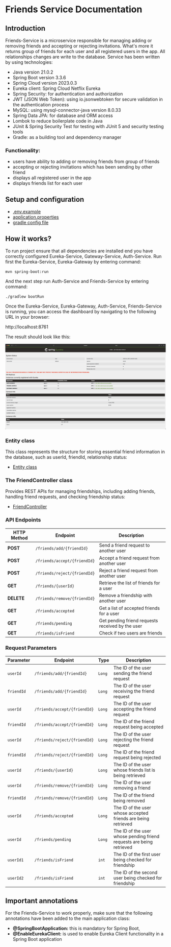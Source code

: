 # Friends Service Documentation

## Introduction
Friends-Service is a microservice responsible for managing adding or removing friends and accepting or rejecting invitations. 
What's more it returns group of friends for each user and all registered users in the app. All relationships changes are write to
the database. Service has been written by using technologies:

* Java version 21.0.2
* Spring Boot version 3.3.6
* Spring Cloud version 2023.0.3
* Eureka client: Spring Cloud Netflix Eureka
* Spring Security: for authentication and authorization
* JWT (JSON Web Token): using io.jsonwebtoken for secure validation in the authentication process
* MySQL: using mysql-connector-java version 8.0.33
* Spring Data JPA: for database and ORM access
* Lombok to reduce boilerplate code in Java
* JUnit & Spring Security Test for testing with JUnit 5 and security testing tools
* Gradle: as a building tool and dependency manager

### Functionality:

   * users have ability to adding or removing friends from group of friends
   * accepting or rejecting invitations which has been sending by other friend
   * displays all registered user in the app
   * displays friends list for each user

## Setup and configuration

* [.env.example](.env.example)
* [application.properties](src/main/resources/application.properties)
* [gradle config file](build.gradle)

## How it works?
To run project ensure that all dependencies are installed end you have correctly configured Eureka-Service, Gateway-Service,
Auth-Service. Run first the Eureka-Service, Eureka-Gateway by entering command:

```shell
mvn spring-boot:run
```
And the next step run Auth-Service and Friends-Service by entering command:

```shell
./gradlew bootRun
```

Once the Eureka-Service, Eureka-Gateway, Auth-Service, Friends-Service is running, you can access the dashboard by navigating
to the following URL in your browser:

http://localhost:8761

The result should look like this:

![](images/Friends-Service_discovered.png)

### Entity class
This class represents the structure for storing essential friend information in the database,
such as userId, friendId, relationship status:

* [Entity class](src/main/java/Social_Talk/Friends_Service/Model/Friend.java)

### The FriendController class
Provides REST APIs for managing friendships, including adding friends, handling friend requests, and checking friendship status:

* [FriendController](src/main/java/Social_Talk/Friends_Service/Controller/FriendController.java)

### API Endpoints

| **HTTP Method**   | **Endpoint**                   | **Description**                                   |
|-------------------|--------------------------------|---------------------------------------------------|
| **POST**          | `/friends/add/{friendId}`      | Send a friend request to another user             |
| **POST**          | `/friends/accept/{friendId}`   | Accept a friend request from another user         |
| **POST**          | `/friends/reject/{friendId}`   | Reject a friend request from another user         |
| **GET**           | `/friends/{userId}`            | Retrieve the list of friends for a user           |
| **DELETE**        | `/friends/remove/{friendId}`   | Remove a friendship with another user             |
| **GET**           | `/friends/accepted`            | Get a list of accepted friends for a user         |
| **GET**           | `/friends/pending`             | Get pending friend requests received by the user  |
| **GET**           | `/friends/isFriend`            | Check if two users are friends                    |

### **Request Parameters**
| **Parameter**   | **Endpoint**                   | **Type**  | **Description**                                                      |
|-----------------|--------------------------------|-----------|----------------------------------------------------------------------|
| `userId`        | `/friends/add/{friendId}`      | `Long`    | The ID of the user sending the friend request                        |
| `friendId`      | `/friends/add/{friendId}`      | `Long`    | The ID of the user receiving the friend request                      |
| `userId`        | `/friends/accept/{friendId}`   | `Long`    | The ID of the user accepting the friend request                      |
| `friendId`      | `/friends/accept/{friendId}`   | `Long`    | The ID of the friend request being accepted                          |
| `userId`        | `/friends/reject/{friendId}`   | `Long`    | The ID of the user rejecting the friend request                      |
| `friendId`      | `/friends/reject/{friendId}`   | `Long`    | The ID of the friend request being rejected                          |
| `userId`        | `/friends/{userId}`            | `Long`    | The ID of the user whose friends list is being retrieved             |
| `userId`        | `/friends/remove/{friendId}`   | `Long`    | The ID of the user removing a friend                                 |
| `friendId`      | `/friends/remove/{friendId}`   | `Long`    | The ID of the friend being removed                                   |
| `userId`        | `/friends/accepted`            | `Long`    | The ID of the user whose accepted friends are being retrieved        |
| `userId`        | `/friends/pending`             | `Long`    | The ID of the user whose pending friend requests are being retrieved |
| `userId1`       | `/friends/isFriend`            | `int`     | The ID of the first user being checked for friendship                |
| `userId2`       | `/friends/isFriend`            | `int`     | The ID of the second user being checked for friendship               |

## Important annotations

For the Friends-Service to work properly, make sure that the following annotations have been added to the main
application class:

* **@SpringBootApplication:** this is mandatory for Spring Boot,
* **@EnableEurekaClient:** is used to enable Eureka Client functionality in a Spring Boot application